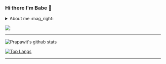 

### Hi there I'm Babe :rocket:

<details>
  <summary>About me :mag_right: </summary>
<br>
: :man: Paphawit Praosppnit (Babe)  
<br>
  <br>
:: :birthday: : 07/04/1999 | 25 years old 
<br>
  <br>
::: :house_with_garden: Chonburi, Thailand
  <br>
  <br>
:::: Information Technology @ King Mongkut's University of Technology Thonburi
</details>

![](https://komarev.com/ghpvc/?username=prapawit201&color=fe8019&style=flat&label=PROFILE+VIEWS)

<hr/>

![Prapawit's github stats](https://github-readme-stats-sigma-five.vercel.app/api?username=prapawit201&show_icons=true&theme=radical)


[![Top Langs](https://github-readme-stats-sigma-five.vercel.app/api/top-langs/?username=prapawit201&layout=compact)](https://github.com/prapawit201/github-readme-stats)


<hr/>



<!--
**prapawit201/prapawit201** is a ✨ _special_ ✨ repository because its `README.md` (this file) appears on your GitHub profile.

Here are some ideas to get you started:

- 🔭 I’m currently working on ...
- 🌱 I’m currently learning ...
- 👯 I’m looking to collaborate on ...
- 🤔 I’m looking for help with ...
- 💬 Ask me about ...
- 📫 How to reach me: ...
- 😄 Pronouns: ...
- ⚡ Fun fact: ...
-->
